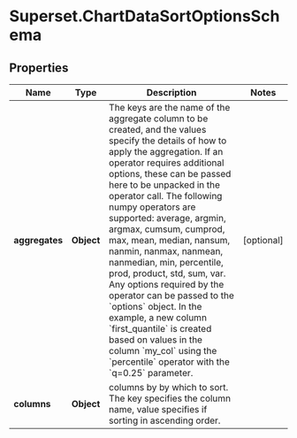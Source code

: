 # Superset.ChartDataSortOptionsSchema

## Properties
Name | Type | Description | Notes
------------ | ------------- | ------------- | -------------
**aggregates** | **Object** | The keys are the name of the aggregate column to be created, and the values specify the details of how to apply the aggregation. If an operator requires additional options, these can be passed here to be unpacked in the operator call. The following numpy operators are supported: average, argmin, argmax, cumsum, cumprod, max, mean, median, nansum, nanmin, nanmax, nanmean, nanmedian, min, percentile, prod, product, std, sum, var. Any options required by the operator can be passed to the &#x60;options&#x60; object.  In the example, a new column &#x60;first_quantile&#x60; is created based on values in the column &#x60;my_col&#x60; using the &#x60;percentile&#x60; operator with the &#x60;q&#x3D;0.25&#x60; parameter. | [optional] 
**columns** | **Object** | columns by by which to sort. The key specifies the column name, value specifies if sorting in ascending order. | 
